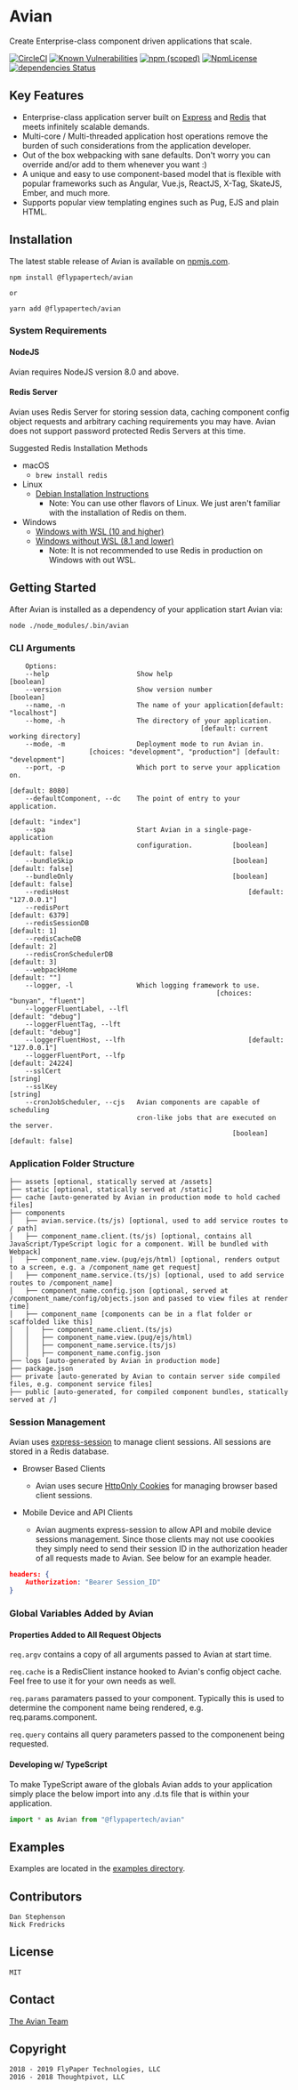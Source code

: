 # Avian

Create Enterprise-class component driven applications that scale.

[![CircleCI](https://circleci.com/gh/flypapertech/avian/tree/master.svg?style=svg)](https://circleci.com/gh/flypapertech/avian/tree/master)
[![Known Vulnerabilities](https://snyk.io/test/github/flypapertech/avian/badge.svg)](https://snyk.io/test/github/flypapertech/avian)
[![npm (scoped)](https://img.shields.io/npm/v/@flypapertech/avian.svg)](https://www.npmjs.com/package/@flypapertech/avian)
[![NpmLicense](https://img.shields.io/npm/l/@flypapertech/avian.svg)](https://github.com/flypapertech/avian/blob/master/LICENSE)
[![dependencies Status](https://david-dm.org/flypapertech/avian/status.svg)](https://david-dm.org/flypapertech/avian)

## Key Features

- Enterprise-class application server built on [Express](https://github.com/expressjs/express) and [Redis](https://redislabs.com/) that meets infinitely scalable demands.
- Multi-core / Multi-threaded application host operations remove the burden of such considerations from the application developer.
- Out of the box webpacking with sane defaults.  Don't worry you can override and/or add to them whenever you want :)
- A unique and easy to use component-based model that is flexible with popular frameworks such as Angular, Vue.js, ReactJS, X-Tag, SkateJS, Ember, and much more.
- Supports popular view templating engines such as Pug, EJS and plain HTML.

## Installation

The latest stable release of Avian is available on [npmjs.com](https://www.npmjs.com/package/@flypapertech/avian).

    npm install @flypapertech/avian

    or

    yarn add @flypapertech/avian

### System Requirements

#### NodeJS

Avian requires NodeJS version 8.0 and above.

#### Redis Server

Avian uses Redis Server for storing session data, caching component config object requests and arbitrary caching requirements you may have.  Avian does not support password protected Redis Servers at this time.

Suggested Redis Installation Methods

- macOS
  - `brew install redis`
- Linux
  - [Debian Installation Instructions](https://www.digitalocean.com/community/tutorials/how-to-install-and-secure-redis-on-ubuntu-18-04)
    - Note: You can use other flavors of Linux. We just aren't familiar with the installation of Redis on them.
- Windows
  - [Windows with WSL (10 and higher)](https://redislabs.com/blog/redis-on-windows-10/)
  - [Windows without WSL (8.1 and lower)](https://redislabs.com/blog/redis-on-windows-8-1-and-previous-versions/)
    - Note: It is not recommended to use Redis in production on Windows with out WSL.

## Getting Started

After Avian is installed as a dependency of your application start Avian via:

    node ./node_modules/.bin/avian

### CLI Arguments


```
    Options:
    --help                      Show help                                [boolean]
    --version                   Show version number                      [boolean]
    --name, -n                  The name of your application[default: "localhost"]
    --home, -h                  The directory of your application.
                                                [default: current working directory]
    --mode, -m                  Deployment mode to run Avian in.
                    [choices: "development", "production"] [default: "development"]
    --port, -p                  Which port to serve your application on.
                                                                    [default: 8080]
    --defaultComponent, --dc    The point of entry to your application.
                                                                [default: "index"]
    --spa                       Start Avian in a single-page-application
                                configuration.          [boolean] [default: false]
    --bundleSkip                                        [boolean] [default: false]
    --bundleOnly                                        [boolean] [default: false]
    --redisHost                                             [default: "127.0.0.1"]
    --redisPort                                                    [default: 6379]
    --redisSessionDB                                                  [default: 1]
    --redisCacheDB                                                    [default: 2]
    --redisCronSchedulerDB                                            [default: 3]
    --webpackHome                                                    [default: ""]
    --logger, -l                Which logging framework to use.
                                                    [choices: "bunyan", "fluent"]
    --loggerFluentLabel, --lfl                                  [default: "debug"]
    --loggerFluentTag, --lft                                    [default: "debug"]
    --loggerFluentHost, --lfh                               [default: "127.0.0.1"]
    --loggerFluentPort, --lfp                                     [default: 24224]
    --sslCert                                                             [string]
    --sslKey                                                              [string]
    --cronJobScheduler, --cjs   Avian components are capable of scheduling
                                cron-like jobs that are executed on the server.
                                                        [boolean] [default: false]
```

### Application Folder Structure

    ├── assets [optional, statically served at /assets]
    ├── static [optional, statically served at /static]
    ├── cache [auto-generated by Avian in production mode to hold cached files]
    ├── components
    │   ├── avian.service.(ts/js) [optional, used to add service routes to / path]
    │   ├── component_name.client.(ts/js) [optional, contains all JavaScript/TypeScript logic for a component. Will be bundled with Webpack]
    │   ├── component_name.view.(pug/ejs/html) [optional, renders output to a screen, e.g. a /component_name get request]
    │   ├── component_name.service.(ts/js) [optional, used to add service routes to /component_name]
    │   ├── component_name.config.json [optional, served at /component_name/config/objects.json and passed to view files at render time]
    │   ├── component_name [components can be in a flat folder or scaffolded like this]
    │   │   ├── component_name.client.(ts/js)
    │   │   ├── component_name.view.(pug/ejs/html)
    │   │   ├── component_name.service.(ts/js)
    │   │   ├── component_name.config.json
    ├── logs [auto-generated by Avian in production mode]
    ├── package.json
    ├── private [auto-generated by Avian to contain server side compiled files, e.g. component service files]
    ├── public [auto-generated, for compiled component bundles, statically served at /]

### Session Management

Avian uses [express-session](https://github.com/expressjs/session) to manage client sessions. All sessions are stored in a Redis database.

- Browser Based Clients
  - Avian uses secure [HttpOnly Cookies](https://developer.mozilla.org/en-US/docs/Web/HTTP/Cookies#Secure_and_HttpOnly_cookies) for managing browser based client sessions.

- Mobile Device and API Clients
  - Avian augments express-session to allow API and mobile device sessions management.  Since those clients may not use coookies they simply need to send their session ID in the authorization header of all requests made to Avian. See below for an example header.

```json
headers: {
    Authorization: "Bearer Session_ID"
}
```

### Global Variables Added by Avian

#### Properties Added to All Request Objects

`req.argv` contains a copy of all arguments passed to Avian at start time.

`req.cache` is a RedisClient instance hooked to Avian's config object cache. Feel free to use it for your own needs as well.

`req.params` paramaters passed to your component. Typically this is used to determine the component name being rendered, e.g. req.params.component.

`req.query` contains all query parameters passed to the componenent being requested.

#### Developing w/ TypeScript

To make TypeScript aware of the globals Avian adds to your application simply place the below import into any .d.ts file that is within your application.

```typescript
import * as Avian from "@flypapertech/avian"
```

## Examples

Examples are located in the [examples directory](https://github.com/flypapertech/avian/tree/master/examples).

## Contributors

    Dan Stephenson
    Nick Fredricks

## License

    MIT

## Contact

[The Avian Team](mailto:info@flypaper.com)

## Copyright

    2018 - 2019 FlyPaper Technologies, LLC
    2016 - 2018 Thoughtpivot, LLC
